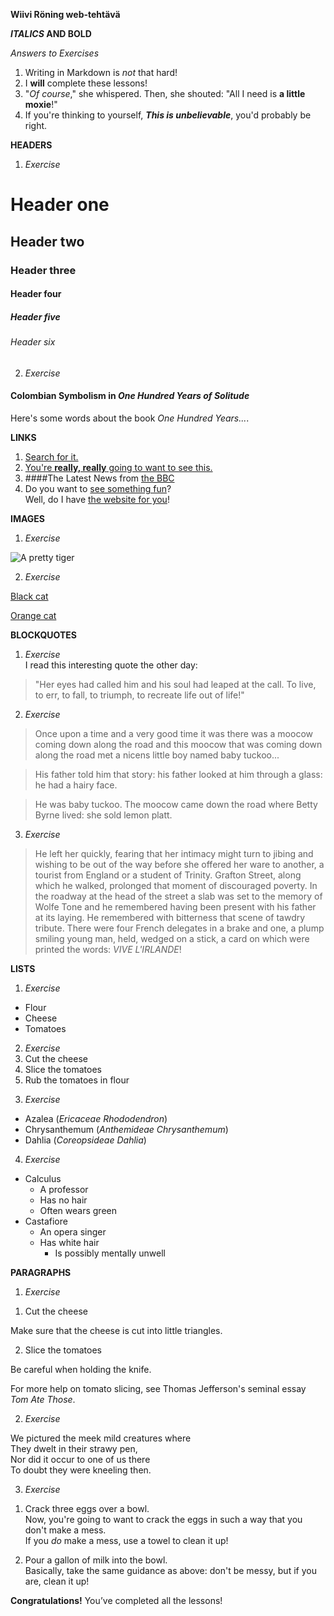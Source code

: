 **Wiivi Röning web-tehtävä** 
>
**_ITALICS_ AND BOLD** 
>
_Answers to Exercises_
1. Writing in Markdown is _not_ that hard!
2. I **will** complete these lessons!
3. "_Of course_," she whispered. Then, she shouted: "All I need is **a little moxie**!"
4. If you're thinking to yourself, **_This is unbelievable_**, you'd probably be right.
 
**HEADERS**   
>
1. _Exercise_
# Header one
## Header two
### Header three
#### Header four
##### Header five
###### Header six
2. _Exercise_  
#### Colombian Symbolism in _One Hundred Years of Solitude_
Here's some words about the book _One Hundred Years..._.

**LINKS**  
1. [Search for it.](http://www.gooogle.com)
2. [You're **really, really** going to want to see this.](http://www.dailykitten.com)  
3. ####The Latest News from [the BBC](http://www.bbc.com/news)  
5. Do you want to [see something fun][a fun place]?  
Well, do I have [the website for you][another fun place]!

[a fun place]: http://www.zombo.com
[another fun place]: http://www.stumbleupon.com
**IMAGES**
1. _Exercise_   





![A pretty tiger](https://upload.wikimedia.org/wikipedia/commons/5/56/Tiger.50.jpg)









2. _Exercise_
>
[Black cat][Black]

[Orange cat][Orange]

[Black]: https://upload.wikimedia.org/wikipedia/commons/a/a3/81_INF_DIV_SSI.jpg
[Orange]: http://icons.iconarchive.com/icons/google/noto-emoji-animals-nature/256/22221-cat-icon.png


**BLOCKQUOTES**

1. _Exercise_  
I read this interesting quote the other day:

>"Her eyes had called him and his soul had leaped at the call. To live, to err, to fall, to triumph, to recreate life out of life!"


2. _Exercise_
>Once upon a time and a very good time it was there was a moocow coming down along the road and this moocow that was coming down along the road met a nicens little boy named baby tuckoo...

>His father told him that story: his father looked at him through a glass: he had a hairy face.

>He was baby tuckoo. The moocow came down the road where Betty Byrne lived: she sold lemon platt.


3. _Exercise_
>He left her quickly, fearing that her intimacy might turn to jibing and wishing to be out of the way before she offered her ware to another, a tourist from England or a student of Trinity. Grafton Street, along which he walked, prolonged that moment of discouraged poverty. In the roadway at the head of the street a slab was set to the memory of Wolfe Tone and he remembered having been present with his father at its laying. He remembered with bitterness that scene of tawdry tribute. There were four French delegates in a brake and one, a plump smiling young man, held, wedged on a stick, a card on which were printed the words: _VIVE L'IRLANDE_!

**LISTS**
 
1. _Exercise_
* Flour
* Cheese
* Tomatoes

2. _Exercise_ 
1. Cut the cheese
2. Slice the tomatoes
3. Rub the tomatoes in flour
>
3. _Exercise_
* Azalea (_Ericaceae Rhododendron_)
* Chrysanthemum (_Anthemideae Chrysanthemum_)
* Dahlia (_Coreopsideae Dahlia_)
>
4. _Exercise_
* Calculus
  * A professor
  * Has no hair
  * Often wears green
* Castafiore
  * An opera singer
  * Has white hair
    * Is possibly mentally unwell


**PARAGRAPHS**
>
1. _Exercise_
> 
  1. Cut the cheese 

  Make sure that the cheese is cut into little triangles.

2. Slice the tomatoes

  Be careful when holding the knife.
   
  For more help on tomato slicing, see Thomas Jefferson's      seminal essay _Tom Ate Those_.

>
2. _Exercise_
>
We pictured the meek mild creatures where  
They dwelt in their strawy pen,  
Nor did it occur to one of us there  
To doubt they were kneeling then.

3. _Exercise_
>
>
 1. Crack three eggs over a bowl.  
Now, you're going to want to crack the eggs in such a way that you don't make a mess.   
 If you _do_ make a mess, use a towel to clean it up!

2. Pour a gallon of milk into the bowl.  
 Basically, take the same guidance as above: don't be messy, but if you are, clean it up!


**Congratulations!**
You’ve completed all the lessons!
